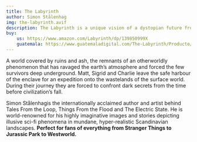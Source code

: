 ```yaml
---
title: The Labyrinth
author: Simon Stålenhag
img: the-labyrinth.avif
description: The Labyrinth is a unique vision of a dystopian future from one of the most sought-after visual storytellers in the world.
buy:
    us: https://www.amazon.com/Labyrinth/dp/139850999X
    guatemala: https://www.guatemaladigital.com/The-Labyrinth/Producto/17144949
---
```


A world covered by ruins and ash, the remnants of an otherworldly phenomenon that has ravaged the earth’s atmosphere and forced the few survivors deep underground. Matt, Sigrid and Charlie leave the safe harbour of the enclave for an expedition onto the wastelands of the surface world. During their journey they are forced to confront dark secrets from the time before civilization’s fall.

Simon Stålenhagis the internationally acclaimed author and artist behind Tales From the Loop, Things From the Flood and The Electric State. He is world-renowned for his highly imaginative images and stories depicting illusive sci-fi phenomena in mundane, hyper-realistic Scandinavian landscapes. **Perfect for fans of everything from Stranger Things to Jurassic Park to Westworld.**